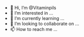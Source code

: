 - 👋 Hi, I’m @Vitaminpils
- 👀 I’m interested in ...
- 🌱 I’m currently learning ...
- 💞️ I’m looking to collaborate on ...
- 📫 How to reach me ...

<!---
Vitaminpils/Vitaminpils is a ✨ special ✨ repository because its `README.md` (this file) appears on your GitHub profile.
You can click the Preview link to take a look at your changes.
--->
